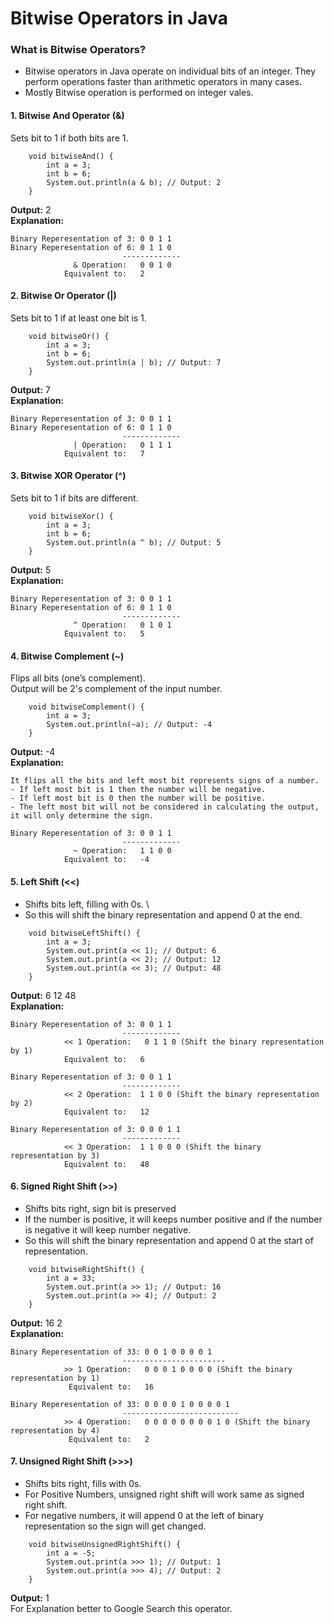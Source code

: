 # Bitwise Operators in Java

### What is Bitwise Operators?
- Bitwise operators in Java operate on individual bits of an integer. They perform operations faster than arithmetic operators in many cases.
- Mostly Bitwise operation is performed on integer vales.

#### 1. Bitwise And Operator (&)
Sets bit to 1 if both bits are 1.
```
    void bitwiseAnd() {
        int a = 3;
        int b = 6;
        System.out.println(a & b); // Output: 2
    }
```
**Output:** 2\
**Explanation:**
```
Binary Reperesentation of 3: 0 0 1 1
Binary Reperesentation of 6: 0 1 1 0
                         -------------
              & Operation:   0 0 1 0 
            Equivalent to:   2
```

#### 2. Bitwise Or Operator (|)
Sets bit to 1 if at least one bit is 1.
```
    void bitwiseOr() {
        int a = 3;
        int b = 6;
        System.out.println(a | b); // Output: 7
    }
```
**Output:** 7\
**Explanation:**
```
Binary Reperesentation of 3: 0 0 1 1
Binary Reperesentation of 6: 0 1 1 0
                         -------------
              | Operation:   0 1 1 1 
            Equivalent to:   7
```

#### 3. Bitwise XOR Operator (^)
Sets bit to 1 if bits are different.
```
    void bitwiseXor() {
        int a = 3;
        int b = 6;
        System.out.println(a ^ b); // Output: 5
    }
```
**Output:** 5\
**Explanation:**
```
Binary Reperesentation of 3: 0 0 1 1
Binary Reperesentation of 6: 0 1 1 0
                         -------------
              ^ Operation:   0 1 0 1 
            Equivalent to:   5
```

#### 4. Bitwise Complement (~)
Flips all bits (one’s complement).\
Output will be 2's complement of the input number.
```
    void bitwiseComplement() {
        int a = 3;
        System.out.println(~a); // Output: -4
    }
```
**Output:** -4\
**Explanation:**
```
It flips all the bits and left most bit represents signs of a number.
- If left most bit is 1 then the number will be negative.
- If left most bit is 0 then the number will be positive.
- The left most bit will not be considered in calculating the output, 
it will only determine the sign.

Binary Reperesentation of 3: 0 0 1 1
                         -------------
              ~ Operation:   1 1 0 0 
            Equivalent to:   -4
```

#### 5. Left Shift (<<)
- Shifts bits left, filling with 0s. \
- So this will shift the binary representation and append 0 at the end.
```
    void bitwiseLeftShift() {
        int a = 3;
        System.out.print(a << 1); // Output: 6
        System.out.print(a << 2); // Output: 12
        System.out.print(a << 3); // Output: 48
    }
```
**Output:** 6 12 48\
**Explanation:**
```
Binary Reperesentation of 3: 0 0 1 1
                         -------------
            << 1 Operation:   0 1 1 0 (Shift the binary representation by 1)
            Equivalent to:   6
            
Binary Reperesentation of 3: 0 0 1 1
                         -------------
            << 2 Operation:  1 1 0 0 (Shift the binary representation by 2)
            Equivalent to:   12
            
Binary Reperesentation of 3: 0 0 0 1 1
                         -------------
            << 3 Operation:  1 1 0 0 0 (Shift the binary representation by 3)
            Equivalent to:   48
```

#### 6. Signed Right Shift (>>)
- Shifts bits right, sign bit is preserved
- If the number is positive, it will keeps number positive and if the number is negative it will keep number negative.
- So this will shift the binary representation and append 0 at the start of representation.
```
    void bitwiseRightShift() {
        int a = 33;
        System.out.print(a >> 1); // Output: 16
        System.out.print(a >> 4); // Output: 2
    }
```
**Output:** 16 2\
**Explanation:**
```
Binary Reperesentation of 33: 0 0 1 0 0 0 0 1
                         -----------------------
            >> 1 Operation:   0 0 0 1 0 0 0 0 (Shift the binary representation by 1)
             Equivalent to:   16
            
Binary Reperesentation of 33: 0 0 0 0 1 0 0 0 0 1
                         --------------------------
            >> 4 Operation:   0 0 0 0 0 0 0 0 1 0 (Shift the binary representation by 4)
             Equivalent to:   2
```

#### 7. Unsigned Right Shift (>>>)
- Shifts bits right, fills with 0s.
- For Positive Numbers, unsigned right shift will work same as signed right shift.
- For negative numbers, it will append 0 at the left of binary representation so the sign will get changed.
```
    void bitwiseUnsignedRightShift() {
        int a = -5;
        System.out.print(a >>> 1); // Output: 1
        System.out.print(a >>> 4); // Output: 2
    }
```
**Output:** 1\
For Explanation better to Google Search this operator.